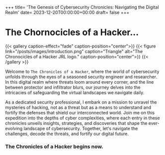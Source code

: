 +++
title= 'The Genesis of Cybersecurity Chronicles: Navigating the Digital Realm'
date= 2023-12-20T00:00:00+00:00
draft= false
+++

# The Chornocicles of a Hacker...

{{< gallery caption-effect="fade" caption-position="center">}}
  {{< figure link="/posts/images/introduction.png" caption="Triangle" alt="The Chronocicles of a Hacker JRL logo." caption-position="center">}}
{{< /gallery >}}

Welcome to `The Chronicles of a Hacker`, where the world of cybersecurity unfolds through the eyes of a seasoned security engineer and researcher. In this digital realm where threats loom around every corner, and the line between protector and infiltrator blurs, our journey delves into the intricacies of safeguarding the virtual landscapes we navigate daily.

As a dedicated security professional, I embark on a mission to unravel the mysteries of hacking, not as a threat but as a means to understand and fortify the defenses that shield our interconnected world. Join me on this expedition into the depths of cyber complexities, where each entry in these chronicles unveils insights, strategies, and discoveries that shape the ever-evolving landscape of cybersecurity. Together, let's navigate the challenges, decode the threats, and fortify our digital future. 

### The Chronicles of a Hacker begins now.


